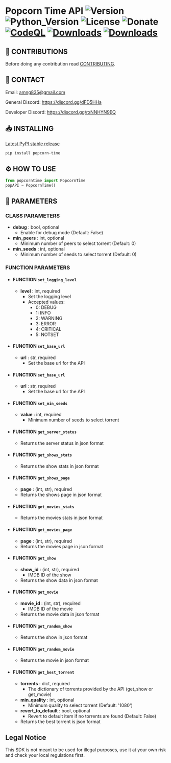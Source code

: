 # Popcorn Time API ![Version](https://img.shields.io/badge/Version-v0.2.0-orange?style=flat-square&url=https://github.com/DEADSEC-SECURITY/popcorn-time-api/blob/main/CHANGELOG.md) ![Python_Version](https://img.shields.io/badge/Python-3.7%2B-blue?style=flat-square) ![License](https://img.shields.io/badge/License-MIT-red?style=flat-square) ![Donate](https://img.shields.io/badge/Donate-Crypto-yellow?style=flat-square) [![CodeQL](https://github.com/DEADSEC-SECURITY/popcorn-time-api/actions/workflows/codeql-analysis.yml/badge.svg)](https://github.com/DEADSEC-SECURITY/popcorn-time-api/actions/workflows/codeql-analysis.yml) [![Downloads](https://pepy.tech/badge/popcorn-time)](https://pepy.tech/project/popcorn-time) [![Downloads](https://pepy.tech/badge/popcorn-time/month)](https://pepy.tech/project/popcorn-time)
 
## 📝 CONTRIBUTIONS

Before doing any contribution read <a href="https://github.com/DEADSEC-SECURITY/popcorn-time-api/blob/main/CONTRIBUTING.md">CONTRIBUTING</a>.

## 📧 CONTACT

Email: amng835@gmail.com

General Discord: https://discord.gg/dFD5HHa

Developer Discord: https://discord.gg/rxNNHYN9EQ

## 📥 INSTALLING
<a href="https://pypi.org/project/popcorn-time">Latest PyPI stable release</a>
```bash
pip install popcorn-time
```

## ⚙ HOW TO USE
```python
from popcorntime import PopcornTime
popAPI = PopcornTime()
```

## 🤝 PARAMETERS
### CLASS PARAMETERS
- **debug** : bool, optional
  - Enable for debug mode (Default: False)
- **min_peers** : int, optional
  - Minimum number of peers to select torrent (Default: 0)
- **min_seeds** : int, optional
  - Minimum number of seeds to select torrent (Default: 0)
### FUNCTION PARAMETERS
- #### FUNCTION `set_logging_level`
  - **level** : int, required
    - Set the logging level
    - Accepted values:
      - 0: DEBUG
      - 1: INFO
      - 2: WARNING
      - 3: ERROR
      - 4: CRITICAL
      - 5: NOTSET
- #### FUNCTION `set_base_url`
  - **url** : str, required
    - Set the base url for the API
- #### FUNCTION `set_base_url`
  - **url** : str, required
    - Set the base url for the API
- #### FUNCTION `set_min_seeds`
  - **value** : int, required
    - Minimum number of seeds to select torrent
- #### FUNCTION `get_server_status`
  - Returns the server status in json format
- #### FUNCTION `get_shows_stats`
  - Returns the show stats in json format
- #### FUNCTION `get_shows_page`
  - **page** : (int, str), required
  - Returns the shows page in json format
- #### FUNCTION `get_movies_stats`
  - Returns the movies stats in json format
- #### FUNCTION `get_movies_page`
  - **page** : (int, str), required
  - Returns the movies page in json format
- #### FUNCTION `get_show`
  - **show_id** : (int, str), required
    - IMDB ID of the show
  - Returns the show data in json format
- #### FUNCTION `get_movie`
  - **movie_id** : (int, str), required
    - IMDB ID of the movie
  - Returns the movie data in json format
- #### FUNCTION `get_random_show`
  - Returns the show in json format
- #### FUNCTION `get_random_movie`
  - Returns the movie in json format
- #### FUNCTION `get_best_torrent`
  - **torrents** : dict, required
    - The dictionary of torrents provided by the API (get_show or get_movie)
  - **min_quality** : int, optional
    - Minimum quality to select torrent (Default: '1080')
  - **revert_to_default** : bool, optional
    - Revert to default item if no torrents are found (Default: False)
  - Returns the best torrent is json format

## Legal Notice
This SDK is not meant to be used for illegal purposes, use it at your own risk and check your local regulations first.
